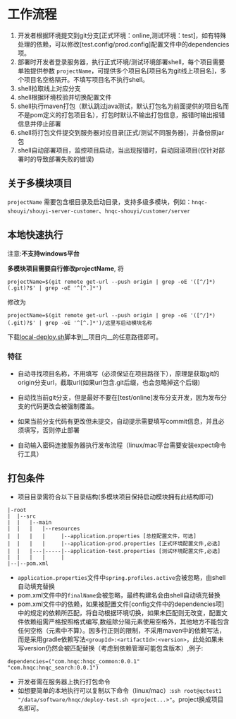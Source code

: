 # 工作流程

1. 开发者根据环境提交到git分支[正式环境：online,测试环境：test]，如有特殊处理的依赖，可以修改[test.config/prod.config]配置文件中的dependencies项。
2. 部署时开发者登录服务器，执行正式环境/测试环境部署shell，每个项目需要单独提供参数 `projectName`，可提供多个项目名[项目名为git线上项目名]，多个项目名空格隔开。不填写项目名不执行shell。
3. shell拉取线上对应分支
4. shell根据环境校验并切换配置文件
5. shell执行maven打包（默认跳过java测试，默认打包名为前面提供的项目名而不是pom定义的打包项目名），打包时默认不输出打包信息，报错时输出报错信息并停止部署
6. shell将打包文件提交到服务器对应目录[正式/测试不同服务器]，并备份原jar包
7. shell自动部署项目，监控项目启动，当出现报错时，自动回滚项目(仅针对部署时的导致部署失败的错误)

## 关于多模块项目

`projectName` 需要包含根目录及启动目录，支持多级多模块，例如：`hnqc-shouyi/shouyi-server-customer`、`hnqc-shouyi/customer/server`

## 本地快速执行

注意:__不支持windows平台__

__多模块项目需要自行修改projectName__,
将
```shell
projectName=$(git remote get-url --push origin | grep -oE '([^/]*)(.git)?$' | grep -oE '^[^.]*')
```
修改为
```shell
projectName=$(git remote get-url --push origin | grep -oE '([^/]*)(.git)?$' | grep -oE '^[^.]*')/这里写启动模块名称
```

下载[local-deploy.sh](http://gitlab.scustartup.com/zido/auto-deploy/blob/master/local-deploy.sh)脚本到__项目内__的任意路径即可。

### 特征

* 自动寻找项目名称，不用填写（必须保证在项目路径下），原理是获取git的origin分支url，截取url(如果url包含.git后缀，也会忽略掉这个后缀)

* 自动找当前git分支，但是最好不要在[test/online]发布分支开发，因为发布分支的代码更改会被强制覆盖。

* 如果当前分支代码有更改但未提交，自动提示需要填写commit信息，并且必须填写，否则停止部署

* 自动输入密码连接服务器执行发布流程（linux/mac平台需要安装expect命令行工具）

## 打包条件

* 项目目录需符合以下目录结构(多模块项目保持启动模块拥有此结构即可)

```code
|-root
|  |--src
|  |   |--main
|  |   |   |--resources
|  |   |   |     |--application.properties [总控配置文件，可选]
|  |   |   |     |--application-prod.properties [正式环境配置文件,必选]
|  |   |---|-----|--application-test.properties [测试环境配置文件,必选]
|  |   |   |     |
|--|--pom.xml
```

* `application.properties`文件中`spring.profiles.active`会被忽略，由shell自动填充替换
* pom.xml文件中的`finalName`会被忽略，最终构建名会由shell自动填充替换
* pom.xml文件中的依赖，如果被配置文件[config文件中的dependencies项]中的规定的依赖所匹配，将自动根据环境切换，如果未匹配则无改变，配置文件依赖组需严格按照格式编写,数组除分隔元素使用空格外，其他地方不能包含任何空格（元素中不算）。因多行正则的限制，不采用maven中的依赖写法，而是采用gradle依赖写法`<groupId>:<artifactId>:<version>`，此处如果未写version仍然会被匹配替换（考虑到依赖管理可能包含版本）,例子:

```shell
dependencies=("com.hnqc:hnqc_common:0.0.1" "com.hnqc:hnqc_search:0.0.1")

```

* 开发者需在服务器上执行打包命令
* 如想要简单的本地执行可以复制以下命令（linux/mac）:`ssh root@qctest1 "/data/software/hnqc/deploy-test.sh <project...>"`。project换成项目名即可。